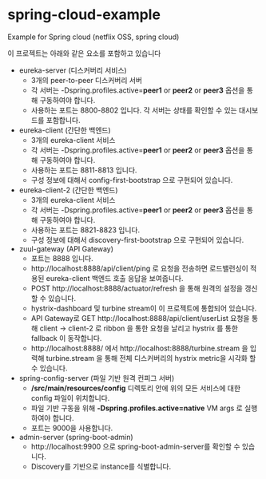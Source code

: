 # spring-cloud-example
Example for Spring cloud (netflix OSS, spring cloud)

이 프로젝트는 아래와 같은 요소를 포함하고 있습니다
  - eureka-server (디스커버리 서비스)
    - 3개의 peer-to-peer 디스커버리 서버
    - 각 서버는 -Dspring.profiles.active=**peer1** or **peer2** or **peer3** 옵션을 통해 구동하여야 합니다.
    - 사용하는 포트는 8800-8802 입니다. 각 서버는 상태를 확인할 수 있는 대시보드를 포함합니다.
- eureka-client (간단한 백엔드)
  - 3개의 eureka-client 서비스
  - 각 서버는 -Dspring.profiles.active=**peer1** or **peer2** or **peer3** 옵션을 통해 구동하여야 합니다.
  - 사용하는 포트는 8811-8813 입니다.
  - 구성 정보에 대해서 config-first-bootstrap 으로 구현되어 있습니다.
- eureka-client-2 (간단한 백엔드)
  - 3개의 eureka-client 서비스
  - 각 서버는 -Dspring.profiles.active=**peer1** or **peer2** or **peer3** 옵션을 통해 구동하여야 합니다.
  - 사용하는 포트는 8821-8823 입니다.
  - 구성 정보에 대해서 discovery-first-bootstrap 으로 구현되어 있습니다.
- zuul-gateway (API Gateway)
  - 포트는 8888 입니다.
  - http://localhost:8888/api/client/ping 로 요청을 전송하면 로드밸런싱이 적용된 eureka-client 백엔드 호출 응답을 보여줍니다.
  - POST http://localhost:8888/actuator/refresh 을 통해 원격의 설정을 갱신할 수 있습니다.
  - hystrix-dashboard 및 turbine stream이 이 프로젝트에 통합되어 있습니다.
  - API Gateway로 GET http://localhost:8888/api/client/userList 요청을 통해 client -> client-2 로 ribbon 을 통한 요청을 날리고 hystrix 를 통한 fallback 이 동작합니다.
  - http://localhost:8888/ 에서 http://localhost:8888/turbine.stream 을 입력해 turbine.stream 을 통해 전체 디스커버리의 hystrix metric을 시각화 할 수 있습니다.
- spring-config-server (파일 기반 원격 컨피그 서버)
  - **/src/main/resources/config** 디렉토리 안에 위의 모든 서비스에 대한 config 파일이 위치합니다.
  - 파일 기반 구동을 위해 **-Dspring.profiles.active=native** VM args 로 실행하여야 합니다.
  - 포트는 9000을 사용합니다.
- admin-server (spring-boot-admin)
  - http://localhost:9900 으로 spring-boot-admin-server를 확인할 수 있습니다.
  - Discovery를 기반으로 instance를 식별합니다.
